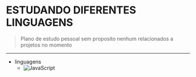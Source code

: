 # ESTUDANDO DIFERENTES LINGUAGENS 

> Plano de estudo pessoal sem proposito nenhum relacionados a projetos no momento

---

- linguagens 
    - ![JavaScript](https://img.shields.io/badge/javascript-%23323330.svg?style=for-the-badge&logo=javascript&logoColor=%23F7DF1E)

